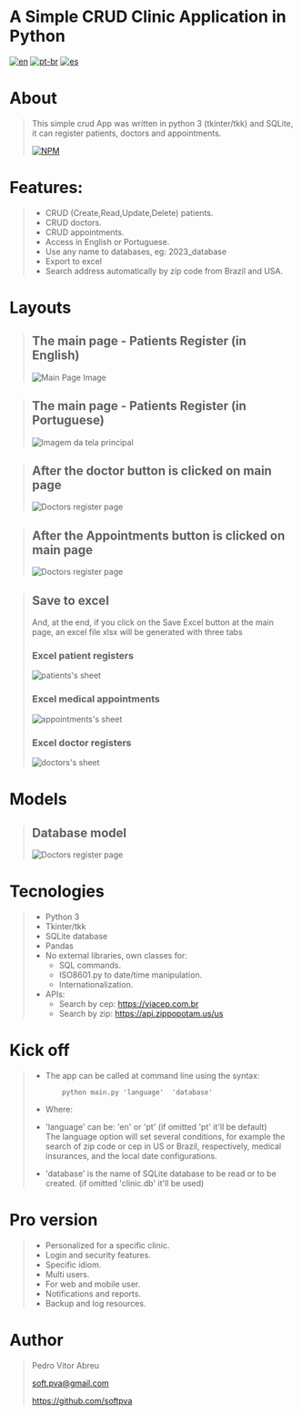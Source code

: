 # **A Simple CRUD Clinic Application in Python**
[![en](https://img.shields.io/badge/lang-en-red.svg)](./README.md)
[![pt-br](https://img.shields.io/badge/lang-pt--br-green.svg)](./README.pt-br.md)
[![es](https://img.shields.io/badge/lang-es-yellow.svg)](./README.es.md)
 
# About
> This simple crud App was written in python 3 (tkinter/tkk) and SQLite, it can register patients, doctors and appointments.  
>
> [![NPM](https://img.shields.io/npm/l/react)](./LICENSE) 

# Features:
> - CRUD (Create,Read,Update,Delete) patients.
> - CRUD doctors.
> - CRUD appointments.
> - Access in English or Portuguese.
> - Use any name to databases, eg: 2023_database
> - Export to excel
> - Search address automatically by zip code from Brazil and USA.


# Layouts
> ## The main page - Patients Register (in English)
> ![Main Page Image](src/images/main_page.gif)  

> ## The main page - Patients Register (in Portuguese)
> ![Imagem da tela principal](src/images/tela_principal.gif)  

> ## After the doctor button is clicked on main page
> ![Doctors register page](src/images/doctor_page.gif)  

> ## After the Appointments button is clicked on main page
> ![Doctors register page](src/images/appoint_page.gif)  

> ## Save to excel
> And, at the end, if you click on the Save Excel button at the main page, an excel file xlsx will be generated with three tabs
> ### Excel patient registers
> ![patients's sheet](src/images/patients_xlsx.gif)
> ### Excel medical appointments
> ![appointments's sheet](src/images/appointments_xlsx.gif) 
> ### Excel doctor registers
> ![doctors's sheet](src/images/doctors_xlsx.gif)

# Models
> ## Database model
> ![Doctors register page](src/images/model.gif) 

# Tecnologies
> - Python 3
> - Tkinter/tkk
> - SQLite database
> - Pandas
> - No external libraries, own classes for:
>     - SQL commands.
>     - ISO8601.py to date/time manipulation.
>     - Internationalization.
> - APIs:
>     - Search by cep: https://viacep.com.br
>     - Search by zip: https://api.zippopotam.us/us

# Kick off
> - The app can be called at command line using the syntax:  
>
>           python main.py 'language'  'database'   
>
> - Where:  
> - 'language' can be: 'en' or 'pt' (if omitted 'pt' it'll be default)  
>    The language option will set several conditions, for example the search of zip code or cep in US or Brazil, respectively, medical insurances, and  the local date configurations.
> - 'database' is the name of SQLite database to be read or to be created. (if omitted 'clinic.db' it'll be used)


# Pro version
> - Personalized for a specific clinic.
> - Login and security features.
> - Specific idiom.
> - Multi users.
> - For web and mobile user.
> - Notifications and reports.
> - Backup and log resources.

# Author
> Pedro Vitor Abreu
>
> <soft.pva@gmail.com>
>
> <https://github.com/softpva>






















